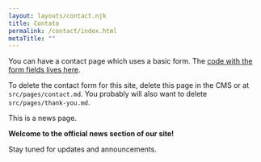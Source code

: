 ```yaml
---
layout: layouts/contact.njk
title: Contato
permalink: /contact/index.html
metaTitle: ""
---
```


You can have a contact page which uses a basic form. The [code with the form fields lives here](https://github.com/hankchizljaw/hylia/blob/master/src/_includes/layouts/contact.njk). 

To delete the contact form for this site, delete this page in the CMS or at `src/pages/contact.md`. You probably will also want to delete `src/pages/thank-you.md`.


This is a news page.

**Welcome to the official news section of our site!**

Stay tuned for updates and announcements.
